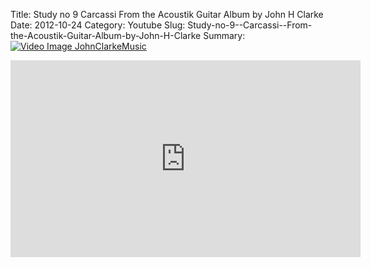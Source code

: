 Title: Study no 9  Carcassi  From the Acoustik Guitar Album by John H Clarke
Date: 2012-10-24
Category: Youtube
Slug: Study-no-9--Carcassi--From-the-Acoustik-Guitar-Album-by-John-H-Clarke
Summary: <a href="/Study-no-9--Carcassi--From-the-Acoustik-Guitar-Album-by-John-H-Clarke.html"><img src="https://i.ytimg.com/vi/EbgNi6eEySI/hqdefault.jpg" alt="Video Image JohnClarkeMusic"></a>

<iframe width="560" height="315" src="https://www.youtube.com/embed/EbgNi6eEySI" title="YouTube video player" frameborder="0" allow="accelerometer; autoplay; clipboard-write; encrypted-media; gyroscope; picture-in-picture" allowfullscreen></iframe>

